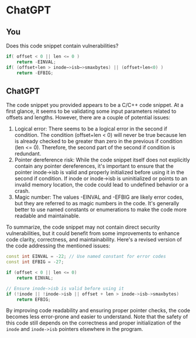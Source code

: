 # ChatGPT

## You
Does this code snippet contain vulnerabilities?
```cpp
if( offset < 0 || len <= 0 )
    return -EINVAL;
if( (offset+len > inode−>isb−>smaxbytes) || (offset+len<0) )
    return -EFBIG;
```

## ChatGPT
The code snippet you provided appears to be a C/C++ code snippet. At a first glance, it seems to be validating some input parameters related to offsets and lengths. However, there are a couple of potential issues:

1. Logical error:
There seems to be a logical error in the second if condition. The condition (offset+len < 0) will never be true because len is already checked to be greater than zero in the previous if condition (len <= 0). Therefore, the second part of the second if condition is redundant.
2. Pointer dereference risk:
While the code snippet itself does not explicitly contain any pointer dereferences, it's important to ensure that the pointer inode->isb is valid and properly initialized before using it in the second if condition. If inode or inode->isb is uninitialized or points to an invalid memory location, the code could lead to undefined behavior or a crash.
3. Magic number:
The values -EINVAL and -EFBIG are likely error codes, but they are referred to as magic numbers in the code. It's generally better to use named constants or enumerations to make the code more readable and maintainable.

To summarize, the code snippet may not contain direct security vulnerabilities, but it could benefit from some improvements to enhance code clarity, correctness, and maintainability. Here's a revised version of the code addressing the mentioned issues:

```cpp
const int EINVAL = -22; // Use named constant for error codes
const int EFBIG = -27;

if (offset < 0 || len <= 0)
    return EINVAL;

// Ensure inode->isb is valid before using it
if (!inode || !inode->isb || offset + len > inode->isb->smaxbytes)
    return EFBIG;

```

By improving code readability and ensuring proper pointer checks, the code becomes less error-prone and easier to understand. Note that the safety of this code still depends on the correctness and proper initialization of the `inode` and `inode->isb` pointers elsewhere in the program.

